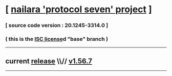 
# [ [nailara 'protocol seven' project](http://src.nailara.net/) ]

### [ source code version : 20.1245-3314.0 ]

### ( this is the [ISC license](license)d "base" branch )
---
## current [release](https://github.com/anotherlink/nailara/releases) \\\\// [v1.56.7](https://github.com/anotherlink/nailara/releases/tag/v1.56.7)
---
